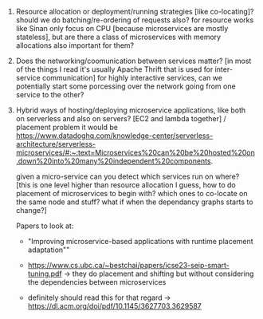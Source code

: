 1. Resource allocation or deployment/running strategies [like co-locating]?  should we do batching/re-ordering of requests also?
for resource works like Sinan only focus on CPU [because microservices are mostly stateless], but are there a class of microservices with memory allocations also important for them?
2. Does the networking/coomunication between services matter? [in most of the things I read it's usually Apache Thrift that is used for inter-service communication] for highly interactive services, can we potentially start some porcessing over the network going from one service to the other? 
3. Hybrid ways of hosting/deploying microservice applications, like both on serverless and also on servers? [EC2 and lambda together] / placement problem it would be
    https://www.datadoghq.com/knowledge-center/serverless-architecture/serverless-microservices/#:~:text=Microservices%20can%20be%20hosted%20on,down%20into%20many%20independent%20components. 

    given a micro-service can you detect which services run on where? [this is one level higher than resource allocation I guess, how to do placement of microservices to begin with? which ones to co-locate on the same node and stuff? what if when the dependancy graphs starts to change?]

    Papers to look at: 
    
    - "Improving microservice-based applications with runtime placement adaptation"" 

    - https://www.cs.ubc.ca/~bestchai/papers/icse23-seip-smart-tuning.pdf -> they do placement and shifting but without considering the dependencies between microservices

    - definitely should read this for that regard -> https://dl.acm.org/doi/pdf/10.1145/3627703.3629587 